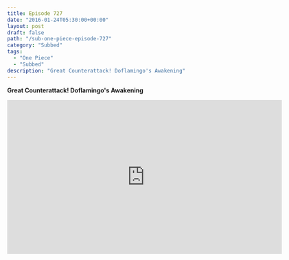 ```yaml
---
title: Episode 727
date: "2016-01-24T05:30:00+00:00"
layout: post
draft: false
path: "/sub-one-piece-episode-727"
category: "Subbed"
tags:
  - "One Piece"
  - "Subbed"
description: "Great Counterattack! Doflamingo's Awakening"
---
```


**Great Counterattack! Doflamingo's Awakening**

<iframe width="640" height="360" src="https://www.rapidvideo.com/e/G6FRPGM5G5" frameborder="0" marginwidth=0 marginheight=0 scrolling=no allowfullscreen></iframe>


